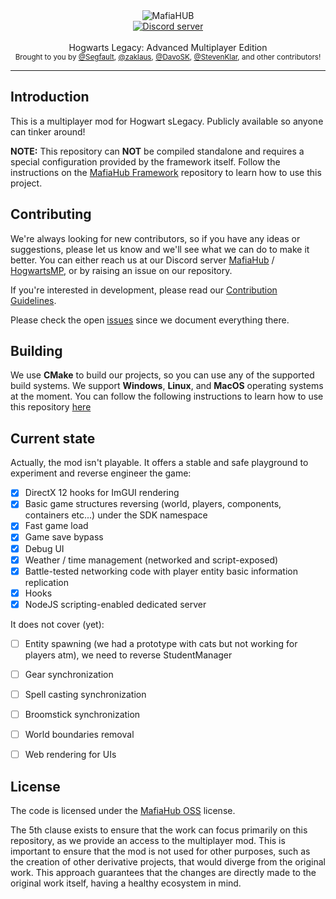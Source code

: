 <div align="center">
   <img src="https://user-images.githubusercontent.com/9026786/132325309-2e8ebecf-1154-45b2-b07a-ac9c0d3f6f94.png" alt="MafiaHUB" />
</div>

<div align="center">
    <a href="https://discord.gg/cka5vyWC"><img src="https://img.shields.io/discord/402098213114347520.svg" alt="Discord server" /></a>
</div>

<br />
<div align="center">
  Hogwarts Legacy: Advanced Multiplayer Edition
</div>

<div align="center">
  <sub>
    Brought to you by <a href="https://github.com/Segfaultd">@Segfault</a>,
    <a href="https://github.com/zaklaus">@zaklaus</a>,
    <a href="https://github.com/DavoSK">@DavoSK</a>,
    <a href="https://github.com/stevenklar">@StevenKlar</a>,
    and other contributors!
  </sub>
</div>
<hr/>

## Introduction

This is a multiplayer mod for Hogwart sLegacy. Publicly available so anyone can tinker around!

**NOTE:** This repository can **NOT** be compiled standalone and requires a special configuration provided by the framework itself. Follow the instructions on the [MafiaHub Framework](https://github.com/mafiahub/framework/) repository to learn how to use this project.

## Contributing

We're always looking for new contributors, so if you have any ideas or suggestions, please let us know and we'll see what we can do to make it better. You can either reach us at our Discord server [MafiaHub](https://discord.gg/c6gW9yRXZH) / [HogwartsMP](https://discord.gg/cka5vyWC), or by raising an issue on our repository.

If you're interested in development, please read our [Contribution Guidelines](https://github.com/MafiaHub/Framework/blob/develop/.github/CONTRIBUTING.md).

Please check the open [issues](https://github.com/hogwarts-mp/mod/issues) since we document everything there.

## Building

We use **CMake** to build our projects, so you can use any of the supported build systems. We support **Windows**, **Linux**, and **MacOS** operating systems at the moment. You can follow the following instructions to learn how to use this repository [here](https://github.com/MafiaHub/Framework#add-a-multi-player-project-to-the-framework)

## Current state

Actually, the mod isn't playable. It offers a stable and safe playground to experiment and reverse engineer the game:

- [x] DirectX 12 hooks for ImGUI rendering
- [x] Basic game structures reversing (world, players, components, containers etc...) under the SDK namespace
- [x] Fast game load
- [x] Game save bypass
- [x] Debug UI
- [x] Weather / time management (networked and script-exposed)
- [x] Battle-tested networking code with player entity basic information replication
- [x] Hooks
- [x] NodeJS scripting-enabled dedicated server

It does not cover (yet):

- [ ] Entity spawning (we had a prototype with cats but not working for players atm), we need to reverse StudentManager
- [ ] Gear synchronization
- [ ] Spell casting synchronization
- [ ] Broomstick synchronization
- [ ] World boundaries removal
- [ ] Web rendering for UIs


## License

The code is licensed under the [MafiaHub OSS](LICENSE) license.

The 5th clause exists to ensure that the work can focus primarily on this repository, as we provide an access to the multiplayer mod. This is important to ensure that the mod is not used for other purposes, such as the creation of other derivative projects, that would diverge from the original work. This approach guarantees that the changes are directly made to the original work itself, having a healthy ecosystem in mind.
